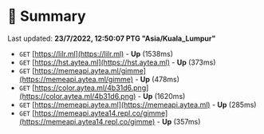 # 📖 Summary
Last updated: **23/7/2022, 12:50:07 PTG "Asia/Kuala_Lumpur"**

- `GET` [https://lilr.ml](https://lilr.ml) - **Up** (1538ms)
- `GET` [https://hst.aytea.ml](https://hst.aytea.ml) - **Up** (373ms)
- `GET` [https://memeapi.aytea.ml/gimme](https://memeapi.aytea.ml/gimme) - **Up** (478ms)
- `GET` [https://color.aytea.ml/4b31d6.png](https://color.aytea.ml/4b31d6.png) - **Up** (1620ms)
- `GET` [https://memeapi.aytea.ml](https://memeapi.aytea.ml) - **Up** (285ms)
- `GET` [https://memeapi.aytea14.repl.co/gimme](https://memeapi.aytea14.repl.co/gimme) - **Up** (357ms)
